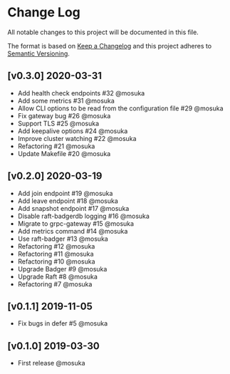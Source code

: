 # Change Log

All notable changes to this project will be documented in this file.

The format is based on [Keep a Changelog](http://keepachangelog.com/)
and this project adheres to [Semantic Versioning](http://semver.org/).

## [v0.3.0] 2020-03-31

- Add health check endpoints #32 @mosuka
- Add some metrics #31 @mosuka
- Allow CLI options to be read from the configuration file #29 @mosuka
- Fix gateway bug #26 @mosuka
- Support TLS #25 @mosuka
- Add keepalive options #24 @mosuka
- Improve cluster watching #22 @mosuka
- Refactoring #21 @mosuka
- Update Makefile #20 @mosuka

## [v0.2.0] 2020-03-19

- Add join endpoint #19 @mosuka
- Add leave endpoint #18 @mosuka
- Add snapshot endpoint #17 @mosuka
- Disable raft-badgerdb logging #16 @mosuka
- Migrate to grpc-gateway #15 @mosuka
- Add metrics command #14 @mosuka
- Use raft-badger #13 @mosuka
- Refactoring #12 @mosuka
- Refactoring #11 @mosuka
- Refactoring #10 @mosuka
- Upgrade Badger #9 @mosuka
- Upgrade Raft #8 @mosuka
- Refactoring #7 @mosuka

## [v0.1.1] 2019-11-05

- Fix bugs in defer #5 @mosuka

## [v0.1.0] 2019-03-30

- First release @mosuka
